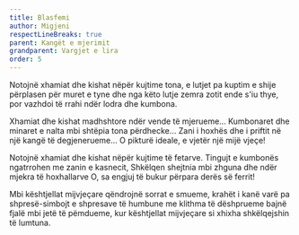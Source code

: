 ```yaml
---
title: Blasfemi
author: Migjeni
respectLineBreaks: true
parent: Kangët e mjerimit
grandparent: Vargjet e lira
order: 5
---
```


Notojnë xhamiat dhe kishat nëpër kujtime tona,
e lutjet pa kuptim e shije përplasen për muret e tyne
dhe nga këto lutje zemra zotit ende s'iu thye,
por vazhdoi të rrahi ndër lodra dhe kumbona.

Xhamiat dhe kishat madhshtore ndër vende të mjerueme…
Kumbonaret dhe minaret e nalta mbi shtëpia tona përdhecke…
Zani i hoxhës dhe i priftit në një kangë të degjenerueme…
O pikturë ideale, e vjetër një mijë vjeçe!

Notojnë xhamiat dhe kishat nëpër kujtime të fetarve.
Tingujt e kumbonës ngatrrohen me zanin e kasnecit,
Shkëlqen shejtnia mbi zhguna dhe ndër mjekra të hoxhallarve
O, sa engjuj të bukur përpara derës së ferrit!

Mbi kështjellat mijvjeçare qëndrojnë sorrat e smueme,
krahët i kanë varë pa shpresë-simbojt e shpresave të humbune
me klithma të dëshprueme bajnë fjalë mbi jetë të pëmdueme,
kur kështjellat mijvjeçare si xhixha shkëlqejshin të lumtuna.
